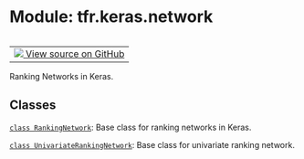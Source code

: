 <div itemscope itemtype="http://developers.google.com/ReferenceObject">
<meta itemprop="name" content="tfr.keras.network" />
<meta itemprop="path" content="Stable" />
</div>

# Module: tfr.keras.network

<!-- Insert buttons and diff -->

<table class="tfo-notebook-buttons tfo-api" align="left">

<td>
  <a target="_blank" href="https://github.com/tensorflow/ranking/tree/master/tensorflow_ranking/python/keras/network.py">
    <img src="https://www.tensorflow.org/images/GitHub-Mark-32px.png" />
    View source on GitHub
  </a>
</td></table>

Ranking Networks in Keras.

## Classes

[`class RankingNetwork`](../../tfr/keras/network/RankingNetwork.md): Base class
for ranking networks in Keras.

[`class UnivariateRankingNetwork`](../../tfr/keras/network/UnivariateRankingNetwork.md):
Base class for univariate ranking network.
